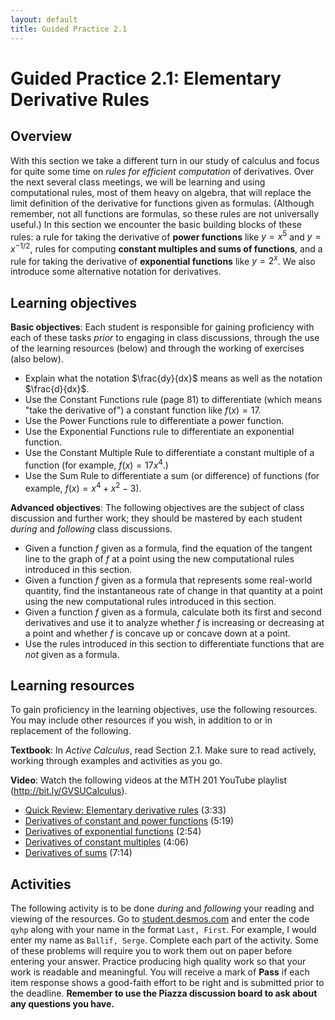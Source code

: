 ```yaml
---
layout: default
title: Guided Practice 2.1
---
```


# Guided Practice 2.1: Elementary Derivative Rules

## Overview

With this section we take a different turn in our study of calculus and focus for quite some time on *rules for efficient computation* of derivatives. Over the next several class meetings, we will be learning and using computational rules, most of them heavy on algebra, that will replace the limit definition of the derivative for functions given as formulas. (Although remember, not all functions are formulas, so these rules are not universally useful.) In this section we encounter the basic building blocks of these rules: a rule for taking the derivative of **power functions** like $y = x^5$ and $y = x^{-1/2}$, rules for computing **constant multiples and sums of functions**, and a rule for taking the derivative of **exponential functions** like $y = 2^x$. We also introduce some alternative notation for derivatives. 


## Learning objectives

__Basic objectives__: Each student is responsible for gaining proficiency with each of these tasks _prior_ to engaging in class discussions, through the use of the learning resources (below) and through the working of exercises (also below). 

- Explain what the notation $\frac{dy}{dx}$ means as well as the notation $\frac{d}{dx}$. 
- Use the Constant Functions rule (page 81) to differentiate (which means "take the derivative of") a constant function like $f(x) = 17$. 
- Use the Power Functions rule to differentiate a power function. 
- Use the Exponential Functions rule to differentiate an exponential function. 
- Use the Constant Multiple Rule to differentiate a constant multiple of a function (for example, $f(x) = 17x^4$.) 
- Use the Sum Rule to differentiate a sum (or difference) of functions (for example, $f(x) = x^4 + x^2 - 3$). 

__Advanced objectives__: The following objectives are the subject of class discussion and further work; they should be mastered by each student _during_ and _following_ class discussions. 

- Given a function $f$ given as a formula, find the equation of the tangent line to the graph of $f$ at a point using the new computational rules introduced in this section. 
- Given a function $f$ given as a formula that represents some real-world quantity, find the instantaneous rate of change in that quantity at a point using the new computational rules introduced in this section. 
- Given a function $f$ given as a formula, calculate both its first and second derivatives and use it to analyze whether $f$ is increasing or decreasing at a point and whether $f$ is concave up or concave down at a point. 
- Use the rules introduced in this section to differentiate functions that are *not* given as a formula. 

## Learning resources 

To gain proficiency in the learning objectives, use the following resources. You may include other resources if you wish, in addition to or in replacement of the following. 

__Textbook__: In _Active Calculus_, read Section 2.1. Make sure to read actively, working through examples and activities as you go. 

__Video__: Watch the following videos at the MTH 201 YouTube playlist (http://bit.ly/GVSUCalculus). 

- [Quick Review: Elementary derivative rules](http://www.youtube.com/watch?v=wFOgWzI0SuQ) (3:33)
- [Derivatives of constant and power functions](http://www.youtube.com/watch?v=ciBNzth33Fw) (5:19)
- [Derivatives of exponential functions](http://www.youtube.com/watch?v=kcQieXhoAqs) (2:54)
- [Derivatives of constant multiples](http://www.youtube.com/watch?v=gya8IngB1BI) (4:06)
- [Derivatives of sums](http://www.youtube.com/watch?v=BaAj1IZvt-w) (7:14) 


## Activities

The following activity is to be done _during_ and _following_ your reading and viewing of the resources. Go to [student.desmos.com](https://student.desmos.com/?prepopulateCode=qyhp) and enter the code `qyhp` along with your name in the format `Last, First`. For example, I would enter my name as `Ballif, Serge`. Complete each part of the activity. Some of these problems will require you to work them out on paper before entering your answer. Practice producing high quality work so that your work is readable and meaningful. You will receive a mark of __Pass__ if each item response shows a good-faith effort to be right and is submitted prior to the deadline. __Remember to use the Piazza discussion board to ask about any questions you have.__
